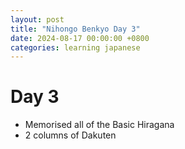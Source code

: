 ```yaml
---
layout: post
title: "Nihongo Benkyo Day 3"
date: 2024-08-17 00:00:00 +0800
categories: learning japanese
---
```


# Day 3
- Memorised all of the Basic Hiragana
- 2 columns of Dakuten